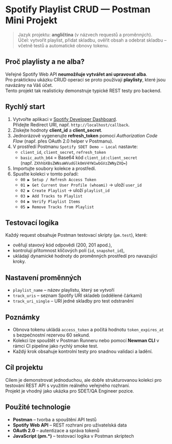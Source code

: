 
# Spotify Playlist CRUD — Postman Mini Projekt

> Jazyk projektu: **angličtina** (v názvech requestů a proměnných).  
> Účel: vytvořit playlist, přidat skladbu, ověřit obsah a odebrat skladbu – včetně testů a automatické obnovy tokenu.

## Proč playlisty a ne alba?
Veřejné Spotify Web API **neumožňuje vytvářet ani upravovat alba**.  
Pro praktickou ukázku CRUD operací se proto používají **playlisty**, které jsou navázány na Váš účet.  
Tento projekt tak realisticky demonstruje typické REST testy pro backend.

## Rychlý start
1. Vytvořte aplikaci v [Spotify Developer Dashboard](https://developer.spotify.com/dashboard).  
   Přidejte Redirect URI, např. `http://localhost/callback`.
2. Získejte hodnoty **client_id** a **client_secret**.
3. Jednorázově vygenerujte **refresh_token** pomocí *Authorization Code Flow* (např. přes OAuth 2.0 helper v Postmanu).
4. V prostředí Postmanu `Spotify SDET Demo — Local` nastavte:
   - `client_id`, `client_secret`, `refresh_token`
   - `basic_auth_b64` = Base64 kód `client_id:client_secret`  
     (např. `ZXhhbXBsZWNsaWVudGlkOmV4YW1wbGVzZWNyZXQ=`)
5. Importujte soubory kolekce a prostředí.
6. Spusťte kolekci v tomto pořadí:
   - `00 ▶ Setup / Refresh Access Token`
   - `01 ▶ Get Current User Profile (whoami)` → uloží `user_id`
   - `02 ▶ Create Playlist` → uloží `playlist_id`
   - `03 ▶ Add Tracks to Playlist`
   - `04 ▶ Verify Playlist Items`
   - `05 ▶ Remove Tracks from Playlist`

## Testovací logika
Každý request obsahuje Postman testovací skripty (`pm.test`), které:
- ověřují stavový kód odpovědi (200, 201 apod.),
- kontrolují přítomnost klíčových polí (`id`, `snapshot_id`),
- ukládají dynamické hodnoty do proměnných prostředí pro navazující kroky.

## Nastavení proměnných
- `playlist_name` – název playlistu, který se vytvoří  
- `track_uris` – seznam Spotify URI skladeb (oddělené čárkami)  
- `track_uri_single` – URI jedné skladby pro test odstranění  

## Poznámky
- Obnova tokenu ukládá `access_token` a počítá hodnotu `token_expires_at` s bezpečnostní rezervou 60 sekund.  
- Kolekci lze spouštět v Postman Runneru nebo pomocí **Newman CLI** v rámci CI pipeline jako rychlý smoke test.  
- Každý krok obsahuje kontrolní testy pro snadnou validaci a ladění.

## Cíl projektu
Cílem je demonstrovat jednoduchou, ale dobře strukturovanou kolekci pro testování REST API s využitím reálného veřejného rozhraní.  
Projekt je vhodný jako ukázka pro SDET/QA Engineer pozice.

## Použité technologie
- **Postman** – tvorba a spouštění API testů  
- **Spotify Web API** – REST rozhraní pro uživatelská data  
- **OAuth 2.0** – autentizace a správa tokenů  
- **JavaScript (pm.*)** – testovací logika v Postman skriptech
